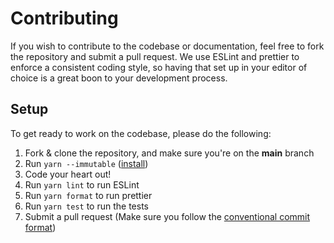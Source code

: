# Contributing

If you wish to contribute to the codebase or documentation, feel free to fork the repository and submit a
pull request. We use ESLint and prettier to enforce a consistent coding style, so having that set up in your editor of choice
is a great boon to your development process.

## Setup

To get ready to work on the codebase, please do the following:

1. Fork & clone the repository, and make sure you're on the **main** branch
2. Run `yarn --immutable` ([install](https://yarnpkg.com/getting-started/install))
3. Code your heart out!
4. Run `yarn lint` to run ESLint
5. Run `yarn format` to run prettier
6. Run `yarn test` to run the tests
7. Submit a pull request (Make sure you follow the [conventional commit format](./COMMIT_CONVENTION.md))
